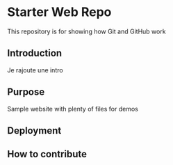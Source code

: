 # Starter Web Repo

This repository is for showing how Git and GitHub work

## Introduction
Je rajoute une intro


## Purpose

Sample website with plenty of files for demos

## Deployment

## How to contribute


